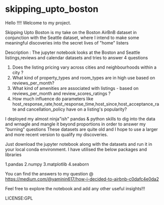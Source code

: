 # skipping_upto_boston


Hello !!!! Welcome to my project. 

Skipping Upto Boston is my take on the Boston AirBnB dataset in conjunction with the Seattle dataset, where I intend to
make some meaningful discoveries into the secret lives of "home" listers

Description : 
The jupyter notebook looks at the Boston and Seattle listings,reviews and calendar datasets and tries to answer 4 questions

1. Does the listing pricing vary across cities and neighbourhoods within a city ?
2. What kind of property_types and room_types are in high use based on reviews_per_month?
3. What kind of amenities are associated with listings - based on reviews_per_month and review_scores_ratings ?
4. How much influence do parameters like host_response_rate,host_response_time,host_since,host_acceptance_rate and cancellation_policy have on a listing's popularity? 

I deployed my almost ninja"ish" pandas & python skills to dig into the data and wrnagle and mangle it beyond proportions in order to answer my "burning" questions
These datasets are quite old and I hope to use a larger and more recent version to qualify my discoveries.

Just download the jupyter notebook along with the datasets and run it in your local conda environment. 
I have utilised the below packages and libraries

1.pandas
2.numpy
3.matplotlib
4.seaborn

You can find the answers to my question @ https://medium.com/@yaminin617/how-i-decided-to-airbnb-c0dafc4e0da2

Feel free to explore the notebook and add any other useful insights!!!

LICENSE:GPL

